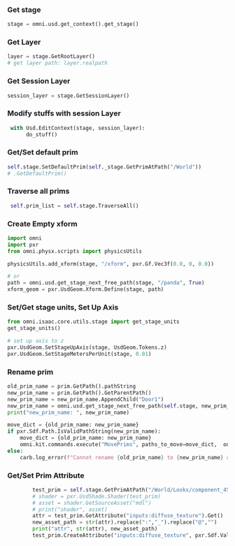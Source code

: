 ### Get stage
```python
stage = omni.usd.get_context().get_stage()
```

### Get Layer
```python
layer = stage.GetRootLayer()
# get layer path: layer.realpath
```

### Get Session Layer
```python
session_layer = stage.GetSessionLayer()
```

### Modify stuffs with session Layer
```python
 with Usd.EditContext(stage, session_layer):
      do_stuff()
```

### Get/Set default prim
```python
self.stage.SetDefaultPrim(self._stage.GetPrimAtPath("/World"))
# .GetDefaultPrim()
```

### Traverse all prims
```python
 self.prim_list = self.stage.TraverseAll()
```


### Create Empty xform
```python
import omni
import pxr
from omni.physx.scripts import physicsUtils

physicsUtils.add_xform(stage, "/xform", pxr.Gf.Vec3f(0.0, 0, 0.0))

# or 
path = omni.usd.get_stage_next_free_path(stage, "/panda", True)
xform_geom = pxr.UsdGeom.Xform.Define(stage, path)
```

### Set/Get stage units, Set Up Axis
```python
from omni.isaac.core.utils.stage import get_stage_units
get_stage_units()

# set up axis to z
pxr.UsdGeom.SetStageUpAxis(stage, UsdGeom.Tokens.z)
pxr.UsdGeom.SetStageMetersPerUnit(stage, 0.01)
```

### Rename prim
```python
old_prim_name = prim.GetPath().pathString
new_prim_name = prim.GetPath().GetParentPath()
new_prim_name = new_prim_name.AppendChild("Door1")
new_prim_name = omni.usd.get_stage_next_free_path(self.stage, new_prim_name.pathString, False)
print("new_prim_name: ", new_prim_name)

move_dict = {old_prim_name: new_prim_name}
if pxr.Sdf.Path.IsValidPathString(new_prim_name):
    move_dict = {old_prim_name: new_prim_name}
    omni.kit.commands.execute("MovePrims", paths_to_move=move_dict,  on_move_fn=None)
else:
    carb.log_error(f"Cannot rename {old_prim_name} to {new_prim_name} as its not a valid USD path")
```

### Get/Set Prim Attribute
```python
        test_prim = self.stage.GetPrimAtPath("/World/Looks/component_45146_solid_001_wire1/component_45146_solid_001_wire1")
        # shader = pxr.UsdShade.Shader(test_prim)
        # asset = shader.GetSourceAsset("mdl")
        # print("shader", asset)
        attr = test_prim.GetAttribute("inputs:diffuse_texture").Get()
        new_asset_path = str(attr).replace(":","_").replace("@","")
        print("attr", str(attr), new_asset_path)
        test_prim.CreateAttribute("inputs:diffuse_texture", pxr.Sdf.ValueTypeNames.String, False).Set(new_asset_path)

```